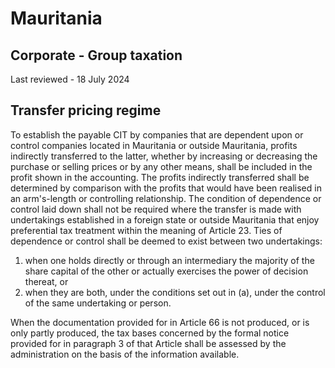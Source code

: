 # Mauritania
## Corporate - Group taxation
Last reviewed - 18 July 2024
## Transfer pricing regime
To establish the payable CIT by companies that are dependent upon or control companies located in Mauritania or outside Mauritania, profits indirectly transferred to the latter, whether by increasing or decreasing the purchase or selling prices or by any other means, shall be included in the profit shown in the accounting. The profits indirectly transferred shall be determined by comparison with the profits that would have been realised in an arm's-length or controlling relationship.
The condition of dependence or control laid down shall not be required where the transfer is made with undertakings established in a foreign state or outside Mauritania that enjoy preferential tax treatment within the meaning of Article 23.
Ties of dependence or control shall be deemed to exist between two undertakings:
  1. when one holds directly or through an intermediary the majority of the share capital of the other or actually exercises the power of decision thereat, or
  2. when they are both, under the conditions set out in (a), under the control of the same undertaking or person.


When the documentation provided for in Article 66 is not produced, or is only partly produced, the tax bases concerned by the formal notice provided for in paragraph 3 of that Article shall be assessed by the administration on the basis of the information available.
